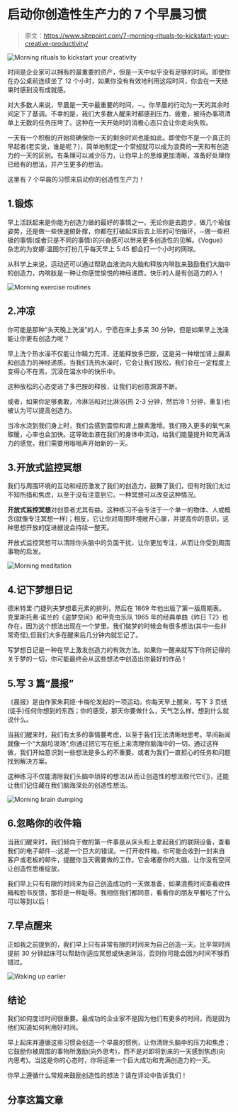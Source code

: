 # 启动你创造性生产力的 7 个早晨习惯

> 原文：<https://www.sitepoint.com/7-morning-rituals-to-kickstart-your-creative-productivity/>

![Morning rituals to kickstart your creativity](img/da6e109175ae6e1e8fe94426a799dd6b.png)

时间是企业家可以拥有的最重要的资产，但是一天中似乎没有足够的时间。即使你在办公桌前连续坐了 12 个小时，如果你没有有效地利用这段时间，你会在一天结束时感到没有成就感。

对大多数人来说，早晨是一天中最重要的时间，⏤。你早晨的行动为一天的其余时间定下了基调。不幸的是，我们大多数人醒来时都感到压力、疲惫，被待办事项清单上无数的任务压垮了。这种在一天开始时的消极心态只会让你走向失败。

一天有一个积极的开始将确保你一天的剩余时间也能如此。即使你不是一个真正的早起者(老实说，谁是呢？)，简单地制定一个常规就可以成为浪费的一天和有创造力的一天的区别。有条理可以减少压力，让你早上的思维更加清晰，准备好处理你已经有的想法，并产生更多的想法。

这里有 7 个早晨的习惯来启动你的创造性生产力！

## 1.锻炼

早上活跃起来是你能为创造力做的最好的事情之一。无论你是去跑步，做几个瑜伽姿势，还是做一些快速俯卧撑，你都在打破起床后去上班的可怕循环，⏤做一些积极的事情(或者只是不同的事情)的兴奋感可以带来更多创造性的见解。《Vogue》杂志的为安娜·温图尔打扮几乎每天早上 5:45 都会打一个小时的网球。

从科学上来说，运动还可以通过帮助血液流向大脑和释放内啡肽来鼓励我们大脑中的创造力，内啡肽是一种让你感觉愉悦的神经递质。快乐的人是有创造力的人！

![Morning exercise routines](img/85ae17ea007c4ac32df5d24097a2fe64.png)

## 2.冲凉

你可能是那种“头天晚上洗澡”的人，宁愿在床上多呆 30 分钟，但是如果早上洗澡能让你更有创造力呢？

早上洗个热水澡不仅能让你精力充沛，还能释放多巴胺，这是另一种增加肾上腺素和创造力的神经递质。当我们洗热水澡时，它会让我们放松，我们会在一定程度上变得心不在焉，沉浸在温水中的快乐中。

这种放松的心态促进了多巴胺的释放，让我们的创意源源不断。

或者，如果你足够勇敢，冷淋浴和对比淋浴(热 2-3 分钟，然后冷 1 分钟，重复)也被认为可以提高创造力。

当冷水浇到我们身上时，我们会感到震惊和肾上腺素激增。我们吸入更多的氧气来取暖，心率也会加快。这导致血液在我们的身体中流动，给我们能量提升和充满活力的感觉，我们需要用嗡嗡声开始新的一天。

## 3.开放式监控冥想

我们与周围环境的互动和经历激发了我们的创造力，鼓舞了我们，但有时我们太过不知所措和焦虑，以至于没有注意到它。一种冥想可以改变这种情况。

**开放式监控冥想**对创意者尤其有益。这种练习不会专注于一个单一的物体、人或概念(就像专注冥想一样)；相反，它让你对周围环境敞开心扉，并提高你的意识。这种思想开放的促进据说会持续一整天。

开放式监控冥想可以清除你头脑中的负面干扰，让你更加专注，从而让你受到周围事物的启发。

![Morning meditation](img/d07821f923c97bb08b4446acb39e50f6.png)

## 4.记下梦想日记

德米特里·门捷列夫梦想着元素的排列，然后在 1869 年他出版了第一版周期表。克里斯托弗·诺兰的《盗梦空间》和甲壳虫乐队 1965 年的经典单曲《昨日 T2》也存在，因为这个想法出现在一个梦里。我们做梦的时候会有很多想法(其中一些非常奇怪),但我们大多在醒来后几分钟内就忘记了。

写梦想日记是一种在早上激发创造力的有效方法。如果你一醒来就写下你所记得的关于梦的一切，你可能最终会从这些想法中创造出你最好的作品！

## 5.写 3 篇“晨报”

《晨报》是由作家朱莉娅·卡梅伦发起的一项运动。你每天早上醒来，写下 3 页纸(徒手)任何你想到的东西；你的感受，那天你要做什么，天气怎么样。想到什么就说什么。

当我们醒来时，我们有太多的事情要考虑，以至于我们无法清晰地思考。早间新闻就像一个“大脑垃圾场”,你通过把它写在纸上来清理你脑海中的一切。通过这样做，我们开始意识到一些想法是多么的不重要，或者为我们一直担心的任务和问题找到解决方案。

这种练习不仅能清除我们头脑中琐碎的想法(从而让创造性的想法取代它们)，还能让我们记住藏在我们脑海深处的创造性想法。

![Morning brain dumping](img/a63f2e5128b2e935066fa144e5c4e0ca.png)

## 6.忽略你的收件箱

当我们醒来时，我们倾向于做的第一件事是从床头柜上拿起我们的联网设备，查看我们的电子邮件⏤:这是一个巨大的错误。一打开收件箱，你可能会收到一封来自客户或老板的邮件，提醒你当天需要做的工作。它会堵塞你的大脑，让你没有空间让创造性思维绽放。

我们早上只有有限的时间来为自己创造成功的一天做准备，如果浪费时间查看收件箱和脸书反馈，那将是一种耻辱。我相信我们都同意，看看你的朋友早餐吃了什么可以等到以后！

## 7.早点醒来

正如我之前提到的，我们早上只有非常有限的时间来为自己创造一天。比平常时间提前 30 分钟起床可以帮助你适应冥想或快速淋浴，否则你可能会因为时间不够而错过。

![Waking up earlier](img/423a5795f0eeb5ea5d9a849234a4d218.png)

## 结论

我们如何度过时间很重要。最成功的企业家不是因为他们有更多的时间，而是因为他们知道如何利用好时间。

早上起床并遵循这些习惯会创造一个早晨的惯例，让你清除头脑中的压力和焦虑；它鼓励你被周围的事物所激励(向外思考)，而不是对即将到来的一天感到焦虑(向内思考)。当这是你的心态时，你将迎来一个巨大成功和充满创造力的一天。

你早上遵循什么常规来鼓励创造性的想法？请在评论中告诉我们！

## 分享这篇文章
